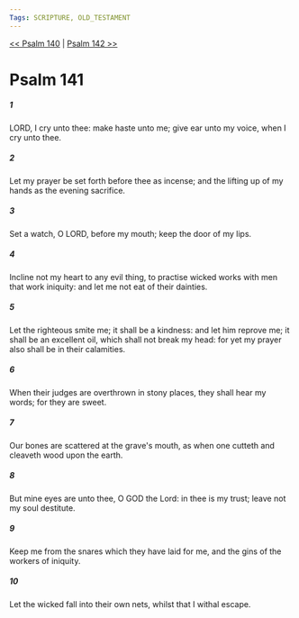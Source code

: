 ```yaml
---
Tags: SCRIPTURE, OLD_TESTAMENT
---
```


[<< Psalm 140](OLD_TESTAMENT/19_Psalms/Psalm_140.md) | [Psalm 142 >>](OLD_TESTAMENT/19_Psalms/Psalm_142.md)

# Psalm 141

##### 1
 LORD, I cry unto thee: make haste unto me; give ear unto my voice, when I cry unto thee.
##### 2
 Let my prayer be set forth before thee as incense; and the lifting up of my hands as the evening sacrifice.
##### 3
 Set a watch, O LORD, before my mouth; keep the door of my lips.
##### 4
 Incline not my heart to any evil thing, to practise wicked works with men that work iniquity: and let me not eat of their dainties.
##### 5
 Let the righteous smite me; it shall be a kindness: and let him reprove me; it shall be an excellent oil, which shall not break my head: for yet my prayer also shall be in their calamities.
##### 6
 When their judges are overthrown in stony places, they shall hear my words; for they are sweet.
##### 7
 Our bones are scattered at the grave's mouth, as when one cutteth and cleaveth wood upon the earth.
##### 8
 But mine eyes are unto thee, O GOD the Lord: in thee is my trust; leave not my soul destitute.
##### 9
 Keep me from the snares which they have laid for me, and the gins of the workers of iniquity.
##### 10
 Let the wicked fall into their own nets, whilst that I withal escape.
